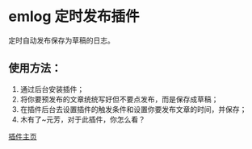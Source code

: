 emlog 定时发布插件
====================

定时自动发布保存为草稿的日志。

使用方法：
--------------------
1.  通过后台安装插件；
2.  将你要预发布的文章统统写好但不要点发布，而是保存成草稿；
3.  在插件后台去设置插件的触发条件和设置你要发布文章的时间，并保存；
4.  木有了~元芳，对于此插件，你怎么看？

[插件主页](http://xiaosong.org/share/new-version-automatically-publish-plugin-released)